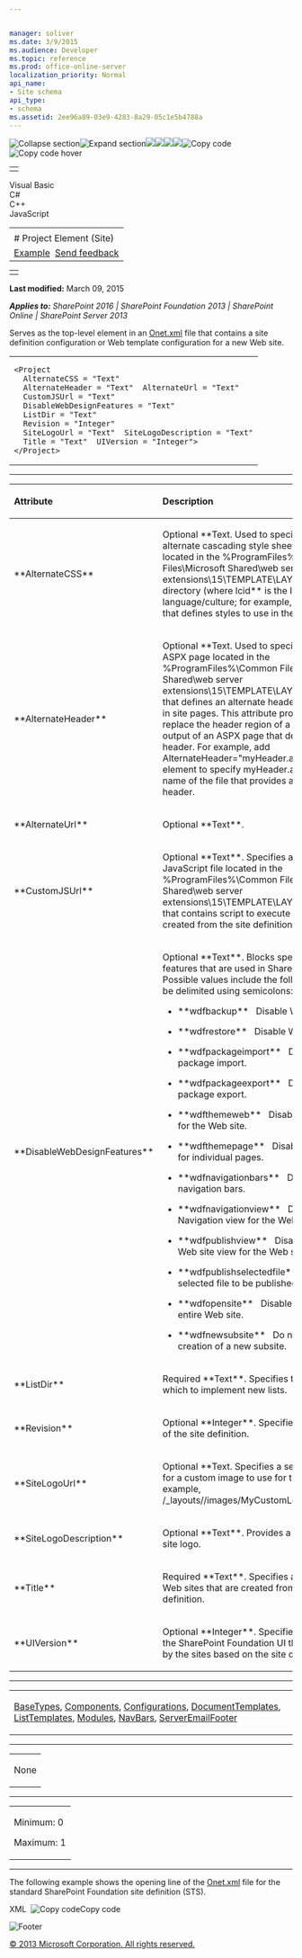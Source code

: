 ```yaml
---


manager: soliver
ms.date: 3/9/2015
ms.audience: Developer
ms.topic: reference
ms.prod: office-online-server
localization_priority: Normal
api_name:
- Site schema
api_type:
- schema
ms.assetid: 2ee96a89-03e9-4283-8a29-05c1e5b4788a
---
```


![Collapse
section](../icons/collapse_all.gif "Collapse section")![Expand
section](../icons/expand_all.gif "Expand section")![](../icons/collapse_all.gif)![](../icons/expand_all.gif)![](../icons/dropdown.gif)![](../icons/dropdownHover.gif)![Copy
code](../icons/copycode.gif "Copy code")![Copy code
hover](../icons/copycodeHighlight.gif "Copy code hover")
<table>
<tbody>
<tr class="odd">
<td align="left"></td>
</tr>
</tbody>
</table>

Visual Basic  
C\#  
C++  
JavaScript  

<table>
<tbody>
<tr class="odd">
<td align="left"><span id="runningHeaderText"></span></td>
</tr>
<tr class="even">
<td align="left"># Project Element (Site)</td>
</tr>
<tr class="odd">
<td align="left"><a href="#exampleToggle">Example</a>  <span id="headfeedbackarea" class="feedbackhead"><a href="javascript:SubmitFeedback(&#39;docthis@Microsoft.com&#39;,&#39;&#39;,&#39;&#39;,&#39;&#39;,&#39;1.0.18082.1225&#39;,&#39;%0\dThank%20you%20for%20your%20feedback.%20The%20developer%20writing%20teams%20use%20your%20feedback%20to%20improve%20documentation.%20While%20we%20are%20reviewing%20your%20feedback,%20we%20may%20send%20you%20e-mail%20to%20ask%20for%20clarification%20or%20feedback%20on%20a%20solution.%20We%20do%20not%20use%20your%20e-mail%20address%20for%20any%20other%20purpose%20and%20we%20delete%20it%20after%20we%20finish%20our%20review.%0\AFor%20further%20information%20about%20the%20privacy%20policies%20of%20Microsoft,%20please%20see%20http://privacy.microsoft.com/en-us/default.aspx.%0\A%0\d&#39;,&#39;Customer%20feedback&#39;);">Send feedback</a></span></td>
</tr>
</tbody>
</table>

<table>
<colgroup>
<col width="100%" />
</colgroup>
<tbody>
<tr class="odd">
<td align="left"></td>
</tr>
</tbody>
</table>

**Last modified:** March 09, 2015

***Applies to:** SharePoint 2016 | SharePoint Foundation 2013 |
SharePoint Online | SharePoint Server 2013*

Serves as the top-level element in an
[Onet.xml](http://msdn.microsoft.com/library/b99d6657-d9ae-4135-a43c-c58cdfcdc6c1(Office.15).aspx)
file that contains a site definition configuration or Web template
configuration for a new Web site.

<span codelanguage="other"></span>
<table>
<colgroup>
<col width="100%" />
</colgroup>
<tbody>
<tr class="odd">
<td align="left"><pre><code>&lt;Project
  AlternateCSS = &quot;Text&quot;
  AlternateHeader = &quot;Text&quot;  AlternateUrl = &quot;Text&quot;
  CustomJSUrl = &quot;Text&quot;
  DisableWebDesignFeatures = &quot;Text&quot;
  ListDir = &quot;Text&quot;
  Revision = &quot;Integer&quot;
  SiteLogoUrl = &quot;Text&quot;  SiteLogoDescription = &quot;Text&quot;
  Title = &quot;Text&quot;  UIVersion = &quot;Integer&quot;&gt;
&lt;/Project&gt;</code></pre></td>
</tr>
</tbody>
</table>


-----------------------------------------------------------------------------------------------------------------------------------------------------------------------------------------------

<table>
<colgroup>
<col width="50%" />
<col width="50%" />
</colgroup>
<thead>
<tr class="header">
<th align="left"><p>Attribute</p></th>
<th align="left"><p>Description</p></th>
</tr>
</thead>
<tbody>
<tr class="odd">
<td align="left"><p>**AlternateCSS**</p></td>
<td align="left"><p>Optional **Text</span>. Used to specify the name of an alternate cascading style sheets (CSS) file located in the %ProgramFiles%\Common Files\Microsoft Shared\web server extensions\15\TEMPLATE\LAYOUTS\<span class="placeholder">lcid</span>\STYLES directory (where <span class="placeholder">lcid** is the ID of a language/culture; for example, 1033 for English) that defines styles to use in the configuration.</p></td>
</tr>
<tr class="even">
<td align="left"><p>**AlternateHeader**</p></td>
<td align="left"><p>Optional **Text</span>. Used to specify the name of an ASPX page located in the %ProgramFiles%\Common Files\Microsoft Shared\web server extensions\15\TEMPLATE\LAYOUTS directory that defines an alternate header for the top area in site pages. This attribute provides a means to replace the header region of a page with the output of an ASPX page that defines a different header. For example, add <span class="code">AlternateHeader=&quot;myHeader.aspx&quot;</span> to the <span class="keyword">Project</span> element to specify <span class="code">myHeader.aspx** as the name of the file that provides an alternate header.</p></td>
</tr>
<tr class="odd">
<td align="left"><p>**AlternateUrl**</p></td>
<td align="left"><p>Optional **Text**.</p></td>
</tr>
<tr class="even">
<td align="left"><p>**CustomJSUrl**</p></td>
<td align="left"><p>Optional **Text**. Specifies a custom JavaScript file located in the %ProgramFiles%\Common Files\Microsoft Shared\web server extensions\15\TEMPLATE\LAYOUTS directory that contains script to execute within a site created from the site definition.</p></td>
</tr>
<tr class="odd">
<td align="left"><p>**DisableWebDesignFeatures**</p></td>
<td align="left"><p>Optional **Text**. Blocks specific editing features that are used in SharePoint Designer. Possible values include the following, which can be delimited using semicolons:</p>
<ul>
<li><p>**wdfbackup**   Disable Web site backup.</p></li>
<li><p>**wdfrestore**   Disable Web site restore.</p></li>
<li><p>**wdfpackageimport**   Disable Web site package import.</p></li>
<li><p>**wdfpackageexport**   Disable Web site package export.</p></li>
<li><p>**wdfthemeweb**   Disable theme support for the Web site.</p></li>
<li><p>**wdfthemepage**   Disable theme support for individual pages.</p></li>
<li><p>**wdfnavigationbars**   Disable support for navigation bars.</p></li>
<li><p>**wdfnavigationview**   Disable the Navigation view for the Web site.</p></li>
<li><p>**wdfpublishview**   Disable the Remote Web site view for the Web site.</p></li>
<li><p>**wdfpublishselectedfile**   Do not allow the selected file to be published.</p></li>
<li><p>**wdfopensite**   Disable access to the entire Web site.</p></li>
<li><p>**wdfnewsubsite**   Do not allow the creation of a new subsite.</p></li>
</ul></td>
</tr>
<tr class="even">
<td align="left"><p>**ListDir**</p></td>
<td align="left"><p>Required **Text**. Specifies the directory in which to implement new lists.</p></td>
</tr>
<tr class="odd">
<td align="left"><p>**Revision**</p></td>
<td align="left"><p>Optional **Integer**. Specifies the build number of the site definition.</p></td>
</tr>
<tr class="even">
<td align="left"><p>**SiteLogoUrl**</p></td>
<td align="left"><p>Optional **Text</span>. Specifies a server-relative URL for a custom image to use for the site logo. For example, <span class="code">/_layouts//images/MyCustomLogo.gif**.</p></td>
</tr>
<tr class="odd">
<td align="left"><p>**SiteLogoDescription**</p></td>
<td align="left"><p>Optional **Text**. Provides a description of the site logo.</p></td>
</tr>
<tr class="even">
<td align="left"><p>**Title**</p></td>
<td align="left"><p>Required **Text**. Specifies a default name for Web sites that are created from the site definition.</p></td>
</tr>
<tr class="odd">
<td align="left"><p>**UIVersion**</p></td>
<td align="left"><p>Optional **Integer**. Specifies the version of the SharePoint Foundation UI that is being used by the sites based on the site definition.</p></td>
</tr>
</tbody>
</table>


---------------------------------------------------------------------------------------------------------------------------------------------------------------------------------------------------

<table>
<colgroup>
<col width="100%" />
</colgroup>
<tbody>
<tr class="odd">
<td align="left"><p><a href="basetypes-element-site.htm">BaseTypes</a>, <a href="components-element-site.htm">Components</a>, <a href="configurations-element-site.htm">Configurations</a>, <a href="documenttemplates-element-site.htm">DocumentTemplates</a>, <a href="listtemplates-element-site.htm">ListTemplates</a>, <a href="modules-element-site.htm">Modules</a>, <a href="navbars-element-site.htm">NavBars</a>, <a href="serveremailfooter-element-site.htm">ServerEmailFooter</a></p></td>
</tr>
</tbody>
</table>


----------------------------------------------------------------------------------------------------------------------------------------------------------------------------------------------------

<table>
<colgroup>
<col width="100%" />
</colgroup>
<tbody>
<tr class="odd">
<td align="left"><p>None</p></td>
</tr>
</tbody>
</table>


------------------------------------------------------------------------------------------------------------------------------------------------------------------------------------------------

<table>
<colgroup>
<col width="100%" />
</colgroup>
<tbody>
<tr class="odd">
<td align="left"><p>Minimum: 0</p>
<p>Maximum: 1</p></td>
</tr>
</tbody>
</table>


------------------------------------------------------------------------------------------------------------------------------------------------------------------------------------------

The following example shows the opening line of the
[Onet.xml](http://msdn.microsoft.com/library/b99d6657-d9ae-4135-a43c-c58cdfcdc6c1(Office.15).aspx)
file for the standard SharePoint Foundation site definition (<span
class="keyword">STS</span>).

<span codelanguage="xmlLang"></span>
XML 
<span class="copyCode" onclick="CopyCode(this)"
onkeypress="CopyCode_CheckKey(this, event)"
onmouseover="ChangeCopyCodeIcon(this)"
onmouseout="ChangeCopyCodeIcon(this)" tabindex="0">![Copy
code](../icons/copycode.gif "Copy code")Copy code</span>
    <Project Title="$Resources:onet_TeamWebSite;" Revision="2" ListDir="$Resources:core,lists_Folder;" xmlns:ows="Microsoft SharePoint">

![Footer](../icons/footer.gif "Footer")

[© 2013 Microsoft Corporation. All rights
reserved.](office-2013-documentation-copyright-notice.htm)




